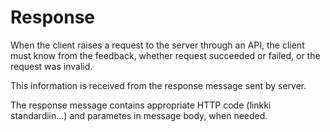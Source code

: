 # Response

When the client raises a request to the server through an API, the client must know from the feedback, whether request succeeded or failed, or the request was invalid.

This information is received from the response message sent by server.

The response message contains appropriate HTTP code \(linkki standardiin...\) and parametes in message body, when needed.

